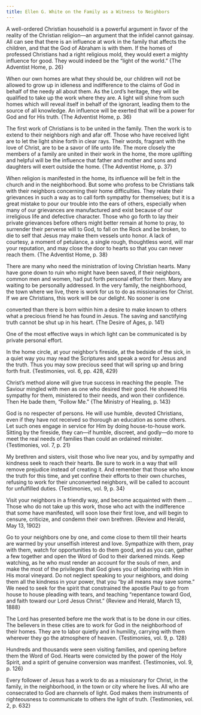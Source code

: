 ```yaml
---
title: Ellen G. White on the Family as a Witness to Neighbors
---
```


A well-ordered Christian household is a powerful argument in favor of the reality of the Christian religion—an argument that the infidel cannot gainsay. All can see that there is an influence at work in the family that affects the children, and that the God of Abraham is with them. If the homes of professed Christians had a right religious mold, they would exert a mighty influence for good. They would indeed be the “light of the world.” {The Adventist Home, p. 26}

When our own homes are what they should be, our children will not be allowed to grow up in idleness and indifference to the claims of God in behalf of the needy all about them. As the Lord’s heritage, they will be qualified to take up the work where they are. A light will shine from such homes which will reveal itself in behalf of the ignorant, leading them to the source of all knowledge. An influence will be exerted that will be a power for God and for His truth. {The Adventist Home, p. 36}

The first work of Christians is to be united in the family. Then the work is to extend to their neighbors nigh and afar off. Those who have received light are to let the light shine forth in clear rays. Their words, fragrant with the love of Christ, are to be a savor of life unto life. The more closely the members of a family are united in their work in the home, the more uplifting and helpful will be the influence that father and mother and sons and daughters will exert outside the home. {The Adventist Home, p. 37}

When religion is manifested in the home, its influence will be felt in the church and in the neighborhood. But some who profess to be Christians talk with their neighbors concerning their home difficulties. They relate their grievances in such a way as to call forth sympathy for themselves; but it is a great mistake to pour our trouble into the ears of others, especially when many of our grievances are manufactured and exist because of our irreligious life and defective character. Those who go forth to lay their private grievances before others might better remain at home to pray, to surrender their perverse will to God, to fall on the Rock and be broken, to die to self that Jesus may make them vessels unto honor. A lack of courtesy, a moment of petulance, a single rough, thoughtless word, will mar your reputation, and may close the door to hearts so that you can never reach them. {The Adventist Home, p. 38}

There are many who need the ministration of loving Christian hearts. Many have gone down to ruin who might have been saved, if their neighbors, common men and women, had put forth personal effort for them. Many are waiting to be personally addressed. In the very family, the neighborhood, the town where we live, there is work for us to do as missionaries for Christ. If we are Christians, this work will be our delight. No sooner is one

converted than there is born within him a desire to make known to others what a precious friend he has found in Jesus. The saving and sanctifying truth cannot be shut up in his heart. {The Desire of Ages, p. 141}

One of the most effective ways in which light can be communicated is by private personal effort.

In the home circle, at your neighbor’s fireside, at the bedside of the sick, in a quiet way you may read the Scriptures and speak a word for Jesus and the truth. Thus you may sow precious seed that will spring up and bring forth fruit. {Testimonies, vol. 6, pp. 428, 429}

Christ’s method alone will give true success in reaching the people. The Saviour mingled with men as one who desired their good. He showed His sympathy for them, ministered to their needs, and won their confidence. Then He bade them, “Follow Me.” {The Ministry of Healing, p. 143}

God is no respecter of persons. He will use humble, devoted Christians, even if they have not received so thorough an education as some others. Let such ones engage in service for Him by doing house-to-house work. Sitting by the fireside, they can—if humble, discreet, and godly—do more to meet the real needs of families than could an ordained minister. {Testimonies, vol. 7, p. 21}

My brethren and sisters, visit those who live near you, and by sympathy and kindness seek to reach their hearts. Be sure to work in a way that will remove prejudice instead of creating it. And remember that those who know the truth for this time, and yet confine their efforts to their own churches, refusing to work for their unconverted neighbors, will be called to account for unfulfilled duties. {Testimonies, vol. 9, p. 34}

Visit your neighbors in a friendly way, and become acquainted with them ... Those who do not take up this work, those who act with the indifference that some have manifested, will soon lose their first love, and will begin to censure, criticize, and condemn their own brethren. {Review and Herald, May 13, 1902}

Go to your neighbors one by one, and come close to them till their hearts are warmed by your unselfish interest and love. Sympathize with them, pray with them, watch for opportunities to do them good, and as you can, gather a few together and open the Word of God to their darkened minds. Keep watching, as he who must render an account for the souls of men, and make the most of the privileges that God gives you of laboring with Him in His moral vineyard. Do not neglect speaking to your neighbors, and doing them all the kindness in your power, that you “by all means may save some.” We need to seek for the spirit that constrained the apostle Paul to go from house to house pleading with tears, and teaching “repentance toward God, and faith toward our Lord Jesus Christ.” {Review and Herald, March 13, 1888}

The Lord has presented before me the work that is to be done in our cities. The believers in these cities are to work for God in the neighborhood of their homes. They are to labor quietly and in humility, carrying with them wherever they go the atmosphere of heaven. {Testimonies, vol. 9, p. 128}

Hundreds and thousands were seen visiting families, and opening before them the Word of God. Hearts were convicted by the power of the Holy Spirit, and a spirit of genuine conversion was manifest. {Testimonies, vol. 9, p. 126}

Every follower of Jesus has a work to do as a missionary for Christ, in the family, in the neighborhood, in the town or city where he lives. All who are consecrated to God are channels of light. God makes them instruments of righteousness to communicate to others the light of truth. {Testimonies, vol. 2, p. 632}